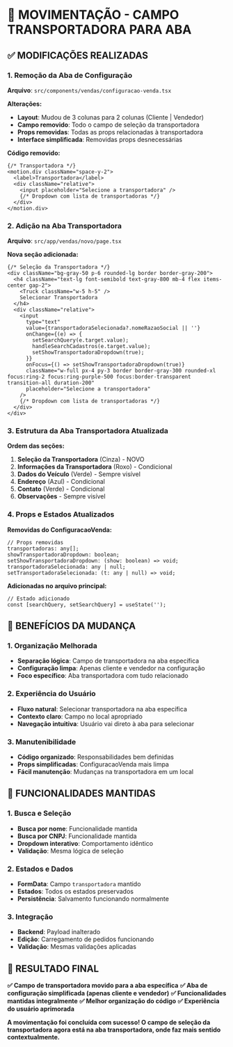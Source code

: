 # 🚛 MOVIMENTAÇÃO - CAMPO TRANSPORTADORA PARA ABA

## ✅ **MODIFICAÇÕES REALIZADAS**

### **1. Remoção da Aba de Configuração**

**Arquivo**: `src/components/vendas/configuracao-venda.tsx`

**Alterações:**
- **Layout**: Mudou de 3 colunas para 2 colunas (Cliente | Vendedor)
- **Campo removido**: Todo o campo de seleção da transportadora
- **Props removidas**: Todas as props relacionadas à transportadora
- **Interface simplificada**: Removidas props desnecessárias

**Código removido:**
```tsx
{/* Transportadora */}
<motion.div className="space-y-2">
  <label>Transportadora</label>
  <div className="relative">
    <input placeholder="Selecione a transportadora" />
    {/* Dropdown com lista de transportadoras */}
  </div>
</motion.div>
```

### **2. Adição na Aba Transportadora**

**Arquivo**: `src/app/vendas/novo/page.tsx`

**Nova seção adicionada:**
```tsx
{/* Seleção da Transportadora */}
<div className="bg-gray-50 p-6 rounded-lg border border-gray-200">
  <h4 className="text-lg font-semibold text-gray-800 mb-4 flex items-center gap-2">
    <Truck className="w-5 h-5" />
    Selecionar Transportadora
  </h4>
  <div className="relative">
    <input
      type="text"
      value={transportadoraSelecionada?.nomeRazaoSocial || ''}
      onChange={(e) => {
        setSearchQuery(e.target.value);
        handleSearchCadastros(e.target.value);
        setShowTransportadoraDropdown(true);
      }}
      onFocus={() => setShowTransportadoraDropdown(true)}
      className="w-full px-4 py-3 border border-gray-300 rounded-xl focus:ring-2 focus:ring-purple-500 focus:border-transparent transition-all duration-200"
      placeholder="Selecione a transportadora"
    />
    {/* Dropdown com lista de transportadoras */}
  </div>
</div>
```

### **3. Estrutura da Aba Transportadora Atualizada**

**Ordem das seções:**
1. **Seleção da Transportadora** (Cinza) - NOVO
2. **Informações da Transportadora** (Roxo) - Condicional
3. **Dados do Veículo** (Verde) - Sempre visível
4. **Endereço** (Azul) - Condicional
5. **Contato** (Verde) - Condicional
6. **Observações** - Sempre visível

### **4. Props e Estados Atualizados**

**Removidas do ConfiguracaoVenda:**
```tsx
// Props removidas
transportadoras: any[];
showTransportadoraDropdown: boolean;
setShowTransportadoraDropdown: (show: boolean) => void;
transportadoraSelecionada: any | null;
setTransportadoraSelecionada: (t: any | null) => void;
```

**Adicionadas no arquivo principal:**
```tsx
// Estado adicionado
const [searchQuery, setSearchQuery] = useState('');
```

## 🎨 **BENEFÍCIOS DA MUDANÇA**

### **1. Organização Melhorada**
- **Separação lógica**: Campo de transportadora na aba específica
- **Configuração limpa**: Apenas cliente e vendedor na configuração
- **Foco específico**: Aba transportadora com tudo relacionado

### **2. Experiência do Usuário**
- **Fluxo natural**: Selecionar transportadora na aba específica
- **Contexto claro**: Campo no local apropriado
- **Navegação intuitiva**: Usuário vai direto à aba para selecionar

### **3. Manutenibilidade**
- **Código organizado**: Responsabilidades bem definidas
- **Props simplificadas**: ConfiguracaoVenda mais limpa
- **Fácil manutenção**: Mudanças na transportadora em um local

## 🔧 **FUNCIONALIDADES MANTIDAS**

### **1. Busca e Seleção**
- **Busca por nome**: Funcionalidade mantida
- **Busca por CNPJ**: Funcionalidade mantida
- **Dropdown interativo**: Comportamento idêntico
- **Validação**: Mesma lógica de seleção

### **2. Estados e Dados**
- **FormData**: Campo `transportadora` mantido
- **Estados**: Todos os estados preservados
- **Persistência**: Salvamento funcionando normalmente

### **3. Integração**
- **Backend**: Payload inalterado
- **Edição**: Carregamento de pedidos funcionando
- **Validação**: Mesmas validações aplicadas

## 🎉 **RESULTADO FINAL**

**✅ Campo de transportadora movido para a aba específica**
**✅ Aba de configuração simplificada (apenas cliente e vendedor)**
**✅ Funcionalidades mantidas integralmente**
**✅ Melhor organização do código**
**✅ Experiência do usuário aprimorada**

**A movimentação foi concluída com sucesso! O campo de seleção da transportadora agora está na aba transportadora, onde faz mais sentido contextualmente.**

















